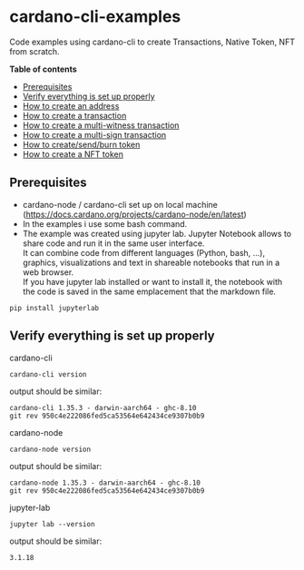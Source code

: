 # cardano-cli-examples
Code examples using cardano-cli to create Transactions, Native Token, NFT from scratch. 

**Table of contents**
- [Prerequisites](#Prerequisites)
- [Verify everything is set up properly](#Verify-everything-is-set-up-properly)
- [How to create an address](https://github.com/attadje/cardano-cli-examples/blob/main/1-address/how-to-create-an-address.md)
- [How to create a transaction](https://github.com/attadje/cardano-cli-examples/blob/main/2-simple-transaction/how-to-create-a-simple-tx.md)
- [How to create a multi-witness transaction](https://github.com/attadje/cardano-cli-examples/blob/main/3-multi-witness-tx/how-to-create-a-multi-witness-tx.md)
- [How to create a multi-sign transaction](https://github.com/attadje/cardano-cli-examples/blob/main/4-multi-sign-tx/how-to-create-a-multi-sign-tx.md)
- [How to create/send/burn token](https://github.com/attadje/cardano-cli-examples/blob/main/5-native-token/how-to-create-send-burn-fungible-tokens.md)
- [How to create a NFT token](https://github.com/attadje/cardano-cli-examples/blob/main/5-native-token/how-to-create-a-non-fungible-token.md)

## Prerequisites

- cardano-node / cardano-cli set up on local machine (https://docs.cardano.org/projects/cardano-node/en/latest)
- In the examples i use some bash command.
- The example was created using jupyter lab.
Jupyter Notebook allows to share code and run it in the same user interface.  
It can combine code from different languages (Python, bash, ...), graphics, visualizations and text in shareable notebooks that run in a web browser.  
If you have jupyter lab installed or want to install it, the notebook with the code is saved in the same emplacement that the markdown file.
```
pip install jupyterlab
```

## Verify everything is set up properly

cardano-cli

```
cardano-cli version
```

output should be similar:

```
cardano-cli 1.35.3 - darwin-aarch64 - ghc-8.10
git rev 950c4e222086fed5ca53564e642434ce9307b0b9
```

cardano-node

```
cardano-node version
```

output should be similar:

```
cardano-node 1.35.3 - darwin-aarch64 - ghc-8.10
git rev 950c4e222086fed5ca53564e642434ce9307b0b9
```

jupyter-lab
```
jupyter lab --version
```

output should be similar:
```
3.1.18
```



